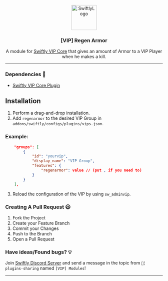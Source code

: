 <p align="center">
  <a href="https://github.com/swiftly-solution/vip_modules">
    <img src="https://cdn.swiftlycs2.net/swiftly-logo.png" alt="SwiftlyLogo" width="80" height="80">
  </a>

  <h3 align="center">[VIP] Regen Armor</h3>

  <p align="center">
    A module for <a href="https://github.com/swiftly-solution/vip-core">Swiftly VIP Core</a> that gives an amount of Armor to a VIP Player when he makes a kill.
    <br/>
  </p>
</p>

---
### Dependencies 📃

- [Swiftly VIP Core Plugin](https://github.com/swiftly-solution/vip-core)

## Installation
1. Perform a drag-and-drop installation.
2. Add `regenarmor` to the desired VIP Group in `addons/swiftly/configs/plugins/vips.json`.
### Example:
```json
	"groups": [
		{
			"id": "yourvip",
			"display_name": "VIP Group",
			"features": {
				"regenarmor": value // (put , if you need to)
			}
		}
	],
```
3. Reload the configuration of the VIP by using `sw_adminvip`.

### Creating A Pull Request 😃

1. Fork the Project
2. Create your Feature Branch
3. Commit your Changes
4. Push to the Branch
5. Open a Pull Request

### Have ideas/Found bugs? 💡
Join [Swiftly Discord Server](https://swiftlycs2.net/discord) and send a message in the topic from `📕╎ plugins-sharing` named `[VIP] Modules`!


---
